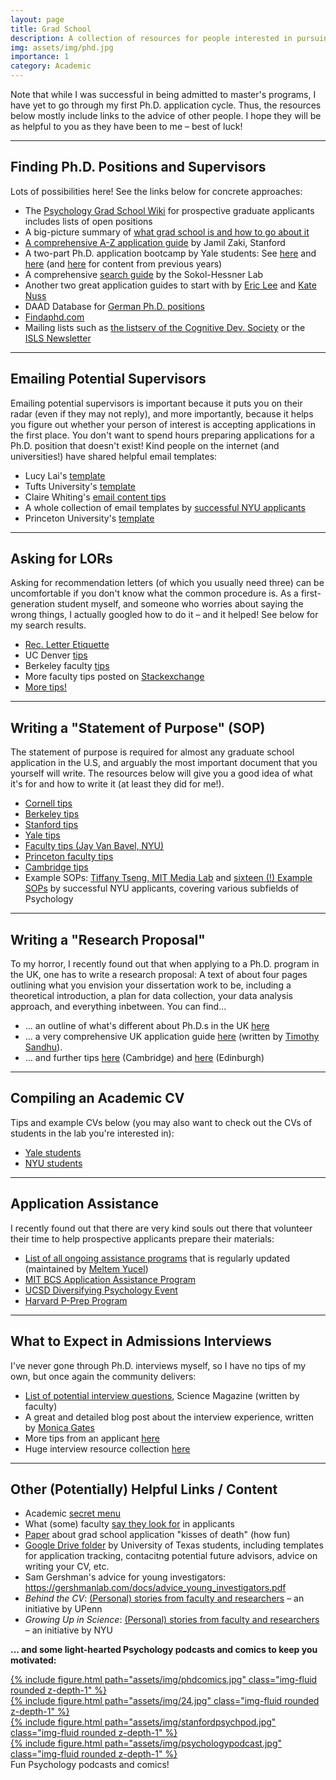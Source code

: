 ```yaml
---
layout: page
title: Grad School
description: A collection of resources for people interested in pursuing a Ph.D.!
img: assets/img/phd.jpg
importance: 1
category: Academic
---
```

Note that while I was successful in being admitted to master's programs, I have yet to go through my first Ph.D. application cycle. Thus, the resources below mostly include links to the advice of other people. I hope they will be as helpful to you as they have been to me – best of luck!

---
<h2>Finding Ph.D. Positions and Supervisors</h2>
Lots of possibilities here! See the links below for concrete approaches:
<ul>
    <li>
        The <a href="http://psychgradsearch.wikidot.com/" target="_blank">Psychology Grad School Wiki</a> for prospective graduate applicants includes lists of open positions
    </li>
    <li>
        A big-picture summary of <a href="https://docs.google.com/presentation/d/1V8B_r0eQCsdJxtB2j90HSPu6FvRy6UiBPMQh0GXljJ0/present#slide=id.p" target="_blank">what grad school is and how to go about it</a>
    </li>
    <li>
        <a href="https://drive.google.com/file/d/1wHd_BRG3SHI-8sFS4E-0ilzp_IaKpQsd/view" target="_blank">A comprehensive A-Z application guide</a> by Jamil Zaki, Stanford
    </li>
    <li>
        A two-part Ph.D. application bootcamp by Yale students: See <a href="https://drive.google.com/file/d/1zXqU6Q71Xb2Hjq2zbLKprCZOlBX8Avl9/view" target="_blank">here</a> and <a href="https://drive.google.com/file/d/1jCnKr9KH1IeKCLDQO8QZDBNzFm4Gmi--/view" target="_blank">here</a> (and <a href="https://psychology.yale.edu/graduate/admissions/psychology-graduate-school-bootcamp" target="_blank">here</a> for content from previous years)
    </li>
    <li>
        A comprehensive <a href="https://www.sokolhessnerlab.com/howapplyingworks/#findPIs" target="_blank">search guide</a> by the Sokol-Hessner Lab
    </li>
    <li>
        Another two great application guides to start with by <a href="https://erickenjilee.github.io/ApplyingToGradSchool.html" target="_blank">Eric Lee</a> and <a href="https://www.katenuss.com/advice/applying_to_phd/" target="_blank">Kate Nuss</a>
    </li>
    <li>
        DAAD Database for <a href="https://www2.daad.de/deutschland/promotion/phd/de/13306-phdgermany-datenbank/" target="_blank">German Ph.D. positions</a>
    </li>
    <li>
        <a href="https://www.findaphd.com/" target="_blank">Findaphd.com</a>
    </li>
    <li>
        Mailing lists such as <a href="https://cogdevsoc.org/listserv/" target="_blank">the listserv of the Cognitive Dev. Society</a> or the <a href="https://www.isls.org/newsletter/" target="_blank">ISLS Newsletter</a>
    </li>
</ul>

---

<h2>Emailing Potential Supervisors</h2>
Emailing potential supervisors is important because it puts you on their radar (even if they may not reply), and more importantly, because it helps you figure out whether your person of interest is accepting applications in the first place. You don't want to spend hours preparing applications for a Ph.D. position that doesn't exist! Kind people on the internet (and universities!) have shared helpful email templates:
<ul>
    <li>
        Lucy Lai's <a href="https://lucy-lai.com/blog/gradapps#should-i-reach-out-to-pis-before-applying" target="_blank">template</a>
    </li>
    <li>
        Tufts University's <a href="https://as.tufts.edu/psychology/prospective-students/graduate-programs/finding-faculty-advisor" target="_blank">template</a>
    </li>
    <li>
        Claire Whiting's <a href="https://www.clairewhiting.com/resources/applying-to-psych-phds#h.w8vibn5mii2v" target="_blank">email content tips</a>
    </li>
    <li>
        A whole collection of email templates by <a href="https://drive.google.com/drive/folders/154EMszm9AzELUcJZ3Vw0ACRhdUQIa55B" target="_blank">successful NYU applicants</a>
    </li>
    <li>
        Princeton University's <a href="https://psych.princeton.edu/finding-faculty-advisor" target="_blank">template</a>
    </li>
</ul>

---

<h2>Asking for LORs</h2>
Asking for recommendation letters (of which you usually need three) can be uncomfortable if you don't know what the common procedure is. As a first-generation student myself, and someone who worries about saying the wrong things, I actually googled how to do it – and it helped! See below for my search results.

<ul>
    <li>
        <a href="https://spu.edu/depts/eng/documents/RECOMMENDATIONLETTEREtiquette.pdf" target="_blank">Rec. Letter Etiquette</a>
    </li>
    <li>
        UC Denver <a href="https://clas.ucdenver.edu/marcustar/sites/default/files/attached-files/asking_for_lors_marcustar.pdf" target="_blank">tips</a>
    </li>
    <li>
        Berkeley faculty <a href="https://research.berkeley.edu/sites/default/files/Faculty%20advice%20on%20asking%20for%20recommendation%20letters.pdf" target="_blank">tips</a>
    </li>
    <li>
        More faculty tips posted on <a href="https://academia.stackexchange.com/questions/47373/how-do-i-effectively-solicit-a-strong-letter-of-recommendation-from-a-professor" target="_blank">Stackexchange</a>
    </li>
    <li>
        <a href="https://docs.google.com/document/d/1JbtIeA-3bU6CbXCzuPtkSRh6LdlnSLKZNyMZL3Fz5xA/edit" target="_blank">More tips!</a>
    </li>
</ul>

---

<h2>Writing a "Statement of Purpose" (SOP)</h2>
The statement of purpose is required for almost any graduate school application in the U.S, and arguably the most important document that you yourself will write. The resources below will give you a good idea of what it's for and how to write it (at least they did for me!).

<ul>
    <li>
        <a href="https://gradschool.cornell.edu/diversity-inclusion/recruitment-2/prospective-students/writing-your-statement-of-purpose/" target="_blank">Cornell tips</a>
    </li>
    <li>
        <a href="https://career.berkeley.edu/Grad/GradStatement" target="_blank">Berkeley tips</a>
    </li>
    <li>
        <a href="https://ed.stanford.edu/sites/default/files/statement-of-purpose_u.d_2013.pdf" target="_blank">Stanford tips</a>
    </li>
    <li>
        <a href="https://ctl.yale.edu/sites/default/files/basic-page-supplementary-materials-files/writing_personal_statements_for_graduate_school.pdf" target="_blank">Yale tips</a>
    </li>
    <li>
        <a href="https://vanbavellab.hosting.nyu.edu/documents/NYU_research_statement_tips.pdf" target="_blank">Faculty tips (Jay Van Bavel, NYU)</a>
    </li>
    <li>
        <a href="https://www.dropbox.com/s/ok9ct08b885hchd/Tips%20for%20writing%20an%20outstanding%20research%20statement.docx?dl=0" target="_blank">Princeton faculty tips</a>
    </li>
    <li>
        <a href="https://www.educ.cam.ac.uk/courses/graduate/doctoral/downloads/guide_phd_personal_statement_0821.pdf" target="_blank">Cambridge tips</a>
    </li>
    <li>
        Example SOPs: <a href="https://docs.google.com/document/d/1zDZN_yNtrAlMZWDtW2-IC2iZ_jR6kXIEM4zm4Jh8Ft8/edit" target="_blank">Tiffany Tseng, MIT Media Lab</a> and <a href="https://drive.google.com/drive/folders/1qFBLNH3TAkOz7fIzXrfYxYV64D0OyEFS" target="_blank">sixteen (!) Example SOPs</a> by successful NYU applicants, covering various subfields of Psychology
    </li>
</ul>

---

<h2>Writing a "Research Proposal"</h2>
To my horror, I recently found out that when applying to a Ph.D. program in the UK, one has to write a research proposal: A text of about four pages outlining what you envision your dissertation work to be, including a theoretical introduction, a plan for data collection, your data analysis approach, and everything inbetween. You can find...
<ul>
    <li>
        ... an outline of what's different about Ph.D.s in the UK <a href="https://diverseacademia202.wixsite.com/my-site-1/post/int-grad-apps" target="_blank">here</a>
    </li>
    <li>
        ... a very comprehensive UK application guide <a href="https://timothysandhu.wordpress.com/2020/05/11/how-to-apply-for-phds/" target="_blank">here</a> (written by <a href="https://timothysandhu.wordpress.com/" target="_blank">Timothy Sandhu</a>).
    </li>
    <li>
        ... and further tips <a href="https://www.educ.cam.ac.uk/courses/graduate/doctoral/downloads/guide_phd_research_proposal_0821.pdf" target="_blank">here</a> (Cambridge) and <a href="https://www.ed.ac.uk/education/graduate-school/research-degrees/writing-phd-research-proposal" target="_blank">here</a> (Edinburgh)
    </li>
</ul>

---

<h2>Compiling an Academic CV</h2>
Tips and example CVs below (you may also want to check out the CVs of students in the lab you're interested in):

<ul>
    <li>
        <a href="https://docs.google.com/document/d/1l96spFh78ynf1TnCNLjqO2JHWwqnlemhd-mAFD12A6E/edit" target="_blank">Yale students</a>
    </li>
    <li>
        <a href="https://drive.google.com/drive/folders/1cIJbTDSFgT0ThiRbi2Swh2NMIUIkQUMa" target="_blank">NYU students</a>
    </li>
</ul>

---

<h2>Application Assistance</h2>
I recently found out that there are very kind souls out there that volunteer their time to help prospective applicants prepare their materials:
<ul>
    <li>
    <a href="https://www.psychresearchlist.com/grad-school-resources.html" target="_blank">List of all ongoing assistance programs</a> that is regularly updated (maintained by <a href="http://www.meltemyucel.com/" target="_blank">Meltem Yucel</a>)
    </li>
    <li>
    <a href="https://mitbcsaap.notion.site/mitbcsaap/MIT-Brain-Cognitive-Sciences-Application-Assistance-Program-eebb59ad1af74afb9c89e5b93c34a1a3" target="_blank">MIT BCS Application Assistance Program</a>
    </li>
    <li>
    <a href="https://diversifyingpsychology.ucsd.edu/home" target="_blank">UCSD Diversifying Psychology Event</a>
    </li>
    <li>
    <a href="https://psychology.fas.harvard.edu/pprep" target="_blank">Harvard P-Prep Program</a>
    </li>
</ul>

---

<h2>What to Expect in Admissions Interviews</h2>
I've never gone through Ph.D. interviews myself, so I have no tips of my own, but once again the community delivers:
<ul>
    <li>
        <a href="https://www.science.org/content/article/ace-your-phd-program-interviews-prepare-answer-and-ask-these-key-questions" target="_blank">List of potential interview questions</a>, Science Magazine (written by faculty)
    </li>
    <li>
        A great and detailed blog post about the interview experience, written by <a href="https://monicagatesblog.wordpress.com/2016/02/15/travel-interviews-and-robots/" target="_blank">Monica Gates</a>
    </li>
    <li>
        More tips from an applicant <a href="https://asmithflores.com/2021/01/26/an-applicants-guide-to-phd-interviews-theyre-not-as-scary-as-you-think/" target="_blank">here</a>
    </li>
    <li>
        Huge interview resource collection <a href="https://www.psychologyinaction.org/grad-interviews/" target="_blank">here</a>
    </li>
</ul>

---

<h2>Other (Potentially) Helpful Links / Content</h2>
<ul>
    <li>
        Academic <a href="https://docs.google.com/document/d/1Cl_u8Qq4DD6ROKH4SNThxyLF7UWTWuWKEaVhrKCJqOw/edit" target="_blank">secret menu</a>
    </li>
    <li>
        What (some) faculty <a href="https://docs.google.com/document/d/1gQGx1pgKEyifKfrbsH3spIf4ZENy6VBZ1FbIsiYmxi8/edit" target="_blank">say they look for</a> in applicants
    </li>
    <li>
        <a href="https://psychology.unl.edu/psichi/Graduate_School_Application_Kisses_of_Death.pdf" target="_blank">Paper</a> about grad school application "kisses of death" (how fun)
    </li>
    <li>
        <a href="https://drive.google.com/drive/folders/1FclFPweLMhncElGJ4st7o1kR-TrN9PNW" target="_blank">Google Drive folder</a> by University of Texas students, including templates for application tracking, contacitng potential future advisors, advice on writing your CV, etc.
    </li>
    <li>
        Sam Gershman's advice for young investigators: <a href="https://gershmanlab.com/docs/advice_young_investigators.pdf">https://gershmanlab.com/docs/advice_young_investigators.pdf</a>
    </li>
    <li>
        <em>Behind the CV</em>: <a href="https://mindcore.sas.upenn.edu/behind-the-cv/" target="_blank">(Personal) stories from faculty and researchers</a> – an initiative by UPenn
    </li>
    <li>
        <em>Growing Up in Science</em>: <a href="https://growingupinscience.com/" target="_blank">(Personal) stories from faculty and researchers</a> – an initiative by NYU
    </li>
</ul>

<b>... and some light-hearted Psychology podcasts and comics to keep you motivated:</b>

<div class="row">
    <div class="col-sm mt-3 mt-md-0">
        <a href="https://phdcomics.com/">{% include figure.html path="assets/img/phdcomics.jpg" class="img-fluid rounded z-depth-1" %}</a>
    </div>
</div>

<div class="row mt-3">
    <div class="col-sm mt-3 mt-md-0">
        <a href="https://open.spotify.com/show/2C9rFEeoHdUp2mXtXKlEnd?si=52a1f1e2cc464708">{% include figure.html path="assets/img/24.jpg" class="img-fluid rounded z-depth-1" %}</a>
    </div>
    <div class="col-sm mt-3 mt-md-0">
        <a href="https://open.spotify.com/show/1Gjst3RPtlLnOQoj3Kqb2M?si=7cb0f343acbf4e5f">{% include figure.html path="assets/img/stanfordpsychpod.jpg" class="img-fluid rounded z-depth-1" %}</a>
    </div>
    <div class="col-sm mt-3 mt-md-0">
        <a href="https://open.spotify.com/show/4POIiQQjnQOuz0AqnLk3KZ?si=e0776c46a61d46db">{% include figure.html path="assets/img/psychologypodcast.jpg" class="img-fluid rounded z-depth-1" %}</a>
    </div>
</div>
<div class="caption">
    Fun Psychology podcasts and comics!
<div>